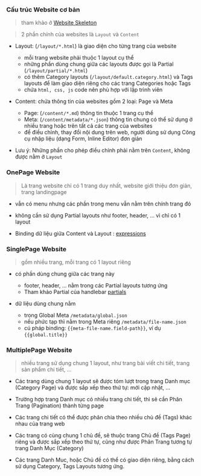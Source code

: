 
### Cấu trúc Website cơ bản
> tham khảo ở [Website Skeleton](https://github.com/easywebhub/easymarket/blob/master/README.md)

> 2 phần chính của websites là `Layout` và `Content`

- Layout: (`/layout/*.html`) là giao diện cho từng trang của website
   - mỗi trang website phải thuộc 1 layout cụ thể
   - những phần dùng chung giữa các layouts được gọi là Partial (`/layout/partial/*.html`)
   - có thêm Category layouts (`/layout/default.category.html`) và Tags layouts để làm giao diện riêng cho các trang Categories hoặc Tags
   - chứa `html, css, js` code nên phù hợp với lập trình viên

- Content: chứa thông tin của websites gồm 2 loại: Page và Meta
   - Page: (`/content/*.md`) thông tin thuộc 1 trang cụ thể
   - Meta: (`/content/metadata/*.json`) thông tin chung có thể sử dụng ở nhiều trang hoặc trên tất cả các trang của websites
   - để điều chỉnh, thay đổi nội dung trên web, người dùng sử dụng Công cụ nhập liệu (dạng Form, Inline Editor) đơn giản

- Lưu ý: Những phần cho phép điều chỉnh phải nằm trên `Content`, không được nằm ở `Layout` 


### OnePage Website
> Là trang website chỉ có 1 trang duy nhất, website giới thiệu đơn giản, trang landingpage 

- vẫn có menu nhưng các phần trong menu vẫn nằm trên chính trang đó
- không cần sử dụng Partial layouts như footer, header, ... vì chỉ có 1 layout

- Binding dữ liệu giữa Content và Layout : [expressions](http://handlebarsjs.com/expressions.html)

### SinglePage Website 
> gồm nhiều trang, mỗi trang có 1 layout riêng

- có phần  dùng chung giữa các trang này
   - footer, header, ... nằm trong các Partial layouts tương ứng
   - Tham khảo Partial của handlebar [partials](http://handlebarsjs.com/partials.html)
   

- dữ liệu dùng chung nằm 
   - trong Global Meta `/metadata/global.json` 
   - nếu phức tạp thì nằm trong Meta riêng `/metadata/file-name.json`
   - cú pháp binding:  `{{meta-file-name.field-path}}`, ví dụ `{{global.title}}` 

### MultiplePage Website
> nhiều trang sử dụng chung 1 layout, như trang bài viết chi tiết, trang sản phẩm chi tiết, ...

- Các trang dùng chung 1 layout sẽ được tóm lượt trong trang Danh mục (Category Page) và được sắp xếp theo thứ tự: mới cập nhật, ...

- Trường hợp trang Danh mục có nhiều trang chi tiết, thì sẽ cần Phân Trang (Pagination) thành từng page 

- Các trang chi tiết có thể được phân chia theo nhiều chủ đề (Tags) khác nhau của trang web

- Các trang có cùng chung 1 chủ đề, sẽ thuộc trang Chủ đề (Tags Page) riêng và được sắp xếp theo thứ tự, cũng như được Phân Trang tương tự trang Danh Mục (Category)

- Các trang Danh Muc, hoặc Chủ đề có thể có giao diện riêng, bằng cách sử dụng Category, Tags Layouts tương ứng.

